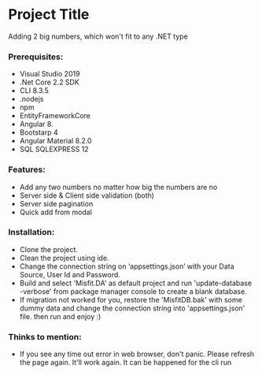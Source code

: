 # Project Title
Adding 2 big numbers, which won't fit to any .NET type

### Prerequisites: 
*	Visual Studio 2019
*	.Net Core 2.2 SDK
*   CLI 8.3.5
*	.nodejs
* 	npm
*	EntityFrameworkCore
*	Angular 8.
*	Bootstarp 4
*	Angular Material 8.2.0
*	SQL SQLEXPRESS 12


### Features:
* Add any two numbers no matter how big the numbers are no 
* Server side & Client side validation (both)
* Server side pagination
* Quick add from modal

### Installation: 
* Clone the project. 
* Clean the project using ide. 
* Change the connection string on ‘appsettings.json’ with your Data Source, User Id and Password.
* Build and select 'Misfit.DA' as default project and run 'update-database -verbose' from package manager console to create a blank database.  
* If migration not worked for you, restore the 'MisfitDB.bak' with some dummy data and change the connection string into
	'appsettings.json' file. then run and enjoy :)

### Thinks to mention: 
* If you see any time out error in web browser, don't panic. Please refresh the page again. It'll work again. It can be happened for the cli run